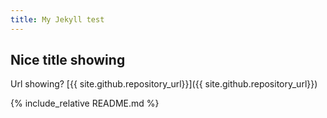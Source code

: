 ```yaml
---
title: My Jekyll test
---
```


## Nice title showing

Url showing? [{{ site.github.repository_url}}]({{ site.github.repository_url}})

{% include_relative README.md %}
